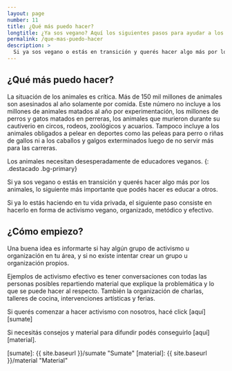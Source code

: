 ```yaml
---
layout: page
number: 11
title: ¿Qué más puedo hacer?
longtitle: ¿Ya sos vegano? Aquí los siguientes pasos para ayudar a los animales.
permalink: /que-mas-puedo-hacer
description: >
  Si ya sos vegano o estás en transición y querés hacer algo más por los animales, lo siguiente más importante que podés hacer es educar a otros. Si ya lo estás haciendo en tu vida privada, el siguiente paso consiste en hacerlo en forma de activismo vegano, organizado, metódico y efectivo.
---
```


## ¿Qué más puedo hacer?

La situación de los animales es crítica. Más de 150 mil millones de animales son asesinados al año solamente por comida. Este número no incluye a los millones de animales matados al año por experimentación, los millones de perros y gatos matados en perreras, los animales que murieron durante su cautiverio en circos, rodeos, zoológicos y acuarios. Tampoco incluye a los animales obligados a pelear en deportes como las peleas para perro o riñas de gallos ni a los caballos y galgos exterminados luego de no servir más para las carreras.

Los animales necesitan desesperadamente de educadores veganos.
{: .destacado .bg-primary}
 
Si ya sos vegano o estás en transición y querés hacer algo más por los animales, lo siguiente más importante que podés hacer es educar a otros.

Si ya lo estás haciendo en tu vida privada, el siguiente paso consiste en hacerlo en forma de activismo vegano, organizado, metódico y efectivo.


## ¿Cómo empiezo? 

Una buena idea es informarte si hay algún grupo de activismo u organización en tu área, y si no existe intentar crear un grupo u organización propios.

Ejemplos de activismo efectivo es tener conversaciones con todas las personas posibles repartiendo material que explique la problemática y lo que se puede hacer al respecto. También la organización de charlas, talleres de cocina, intervenciones artísticas y ferias.

Si querés comenzar a hacer activismo con nosotros, hacé click [aquí][sumate]

Si necesitás consejos y material para difundir podés conseguirlo [aquí][material].

[sumate]: {{ site.baseurl }}/sumate "Sumate"
[material]: {{ site.baseurl }}/material "Material"